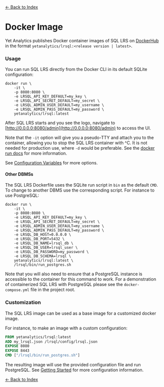 [<- Back to Index](index.md)

# Docker Image

Yet Analytics publishes Docker container images of SQL LRS on [DockerHub](https://hub.docker.com/repository/docker/yetanalytics/lrsql) in the format `yetanalytics/lrsql:<release version | latest>`.

### Usage

You can run SQL LRS directly from the Docker CLI in its default SQLite configuration:

``` shell
docker run \
    -it \
    -p 8080:8080 \
    -e LRSQL_API_KEY_DEFAULT=my_key \
    -e LRSQL_API_SECRET_DEFAULT=my_secret \
    -e LRSQL_ADMIN_USER_DEFAULT=my_username \
    -e LRSQL_ADMIN_PASS_DEFAULT=my_password \
    yetanalytics/lrsql:latest
```

After SQL LRS starts and you see the logo, navigate to [http://0.0.0.0:8080/admin](http://0.0.0.0:8080/admin) to access the UI.

Note that the `-it` option will give you a pseudo-TTY and attach you to the container, allowing you to stop the SQL LRS container with ^C. It is not needed for production use, where `-d` would be preferable. See the [docker run docs](https://docs.docker.com/engine/reference/commandline/run/) for more information.

See [Configuration Variables](env_vars.md) for more options.

#### Other DBMSs

The SQL LRS Dockerfile uses the SQLite run script in `bin` as the default `CMD`. To change to another DBMS use the corresponding script. For instance to use PostgreSQL:

``` shell
docker run \
    -it \
    -p 8080:8080 \
    -e LRSQL_API_KEY_DEFAULT=my_key \
    -e LRSQL_API_SECRET_DEFAULT=my_secret \
    -e LRSQL_ADMIN_USER_DEFAULT=my_username \
    -e LRSQL_ADMIN_PASS_DEFAULT=my_password \
    -e LRSQL_DB_HOST=0.0.0.0 \
    -e LRSQL_DB_PORT=5432 \
    -e LRSQL_DB_NAME=lrsql_db \
    -e LRSQL_DB_USER=lrsql_user \
    -e LRSQL_DB_PASSWORD=my_password \
    -e LRSQL_DB_SCHEMA=lrsql \
    yetanalytics/lrsql:latest \
    /lrsql/bin/run_postgres.sh
```

Note that you will also need to ensure that a PostgreSQL instance is accessible to the container for this command to work. For a demonstration of containerized SQL LRS with PostgreSQL please see the `docker-compose.yml` file in the project root.

### Customization

The SQL LRS image can be used as a base image for a customized docker image.

For instance, to make an image with a custom configuration:

``` dockerfile
FROM yetanalytics/lrsql:latest
ADD my_lrsql.json /lrsql/config/lrsql.json
EXPOSE 8080
EXPOSE 8443
CMD ["/lrsql/bin/run_postgres.sh"]
```

The resulting image will use the provided configuration file and run PostgreSQL. See [Getting Started](startup.md) for more configuration information.

[<- Back to Index](index.md)
